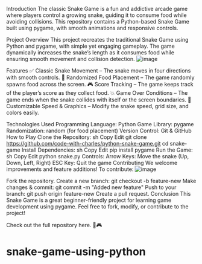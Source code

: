 Introduction
The classic Snake Game is a fun and addictive arcade game where players control a growing snake, guiding it to consume food while avoiding collisions. This repository contains a Python-based Snake Game built using pygame, with smooth animations and responsive controls.

Project Overview
This project recreates the traditional Snake Game using Python and pygame, with simple yet engaging gameplay. The game dynamically increases the snake’s length as it consumes food while ensuring smooth movement and collision detection.
![image](https://github.com/user-attachments/assets/fce57a72-6ca2-455b-beb4-bf541cee51b2)

Features
✅ Classic Snake Movement – The snake moves in four directions with smooth controls.
🍏 Randomized Food Placement – The game randomly spawns food across the screen.
🎮 Score Tracking – The game keeps track of the player’s score as they collect food.
💥 Game Over Conditions – The game ends when the snake collides with itself or the screen boundaries.
🎨 Customizable Speed & Graphics – Modify the snake speed, grid size, and colors easily.

Technologies Used
Programming Language: Python
Game Library: pygame
Randomization: random (for food placement)
Version Control: Git & GitHub
How to Play
Clone the Repository:
sh
Copy
Edit
git clone https://github.com/code-with-charles/python-snake-game.git
cd snake-game
Install Dependencies:
sh
Copy
Edit
pip install pygame
Run the Game:
sh
Copy
Edit
python snake.py
Controls:
Arrow Keys: Move the snake (Up, Down, Left, Right)
ESC Key: Quit the game
Contributing
We welcome improvements and feature additions! To contribute:
![image](https://github.com/user-attachments/assets/ca04a2c9-1e0d-48a4-ba72-777eb917130e)

Fork the repository.
Create a new branch: git checkout -b feature-new
Make changes & commit: git commit -m "Added new feature"
Push to your branch: git push origin feature-new
Create a pull request.
Conclusion
This Snake Game is a great beginner-friendly project for learning game development using pygame. Feel free to fork, modify, or contribute to the project!

Check out the full repository here. 🚀🎮
# snake-game-using-python
